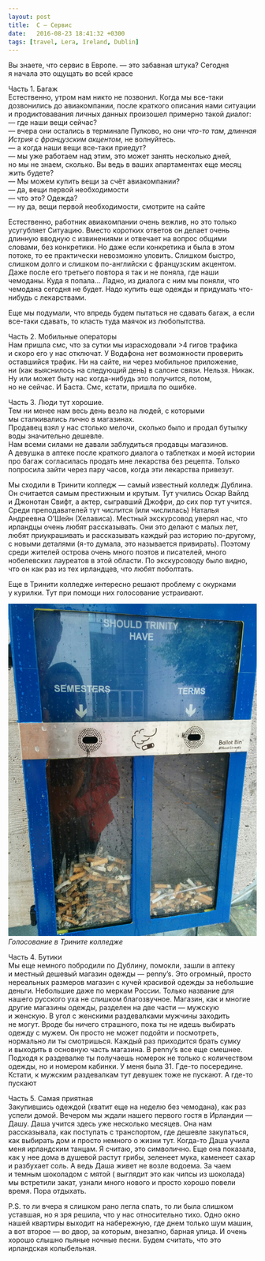 ```yaml
---
layout: post
title:  С — Сервис
date:   2016-08-23 18:41:32 +0300
tags: [travel, Lera, Ireland, Dublin]
---
```


Вы&nbsp;знаете, что сервис в&nbsp;Европе. &mdash;&nbsp;это забавная штука? Сегодня я&nbsp;начала это ощущать во&nbsp;всей красе

Часть&nbsp;1. Багаж  
Естественно, утром нам никто не&nbsp;позвонил. Когда мы&nbsp;все-таки дозвонились до&nbsp;авиакомпании, после краткого описания нами ситуации и&nbsp;продиктовавания личных данных произошел примерно такой диалог:  
&mdash;&nbsp;где наши вещи сейчас?  
&mdash;&nbsp;вчера они остались в&nbsp;терминале Пулково, но&nbsp;они *что-то там, длинная Истрия с&nbsp;французским акцентом*, не&nbsp;волнуйтесь.  
&mdash;&nbsp;а&nbsp;когда наши вещи все-таки приедут?   
&mdash;&nbsp;мы&nbsp;уже работаем над этим, это может занять несколько  дней, но&nbsp;мы&nbsp;не&nbsp;знаем, сколько. Вы&nbsp;ведь в&nbsp;ваших апартаментах еще месяц жить будете?  
&mdash;&nbsp;Мы&nbsp;можем купить вещи за&nbsp;счёт авиакомпании?  
&mdash;&nbsp;да, вещи первой необходимости  
&mdash;&nbsp;что это? Одежда?  
&mdash;&nbsp;ну&nbsp;да, вещи первой необходимости, смотрите на&nbsp;сайте  

Естественно, работник авиакомпании очень вежлив, но&nbsp;это только усугубляет Ситуацию. Вместо коротких ответов он&nbsp;делает очень длинную вводную с&nbsp;извинениями и&nbsp;отвечает на&nbsp;вопрос общими словами, без конкретики. Но&nbsp;даже если конкретика и&nbsp;была в&nbsp;этом потоке, то&nbsp;ее&nbsp;практически невозможно уловить. Слишком быстро, слишком долго и&nbsp;слишком по-английски с&nbsp;французским акцентом. Даже после его третьего повтора я&nbsp;так и&nbsp;не&nbsp;поняла, где наши чемоданы. Куда я&nbsp;попала... Ладно, из&nbsp;диалога с&nbsp;ним мы&nbsp;поняли, что чемодана сегодня не&nbsp;будет. Надо купить еще одежды и&nbsp;придумать что-нибудь с&nbsp;лекарствами.

Еще мы&nbsp;подумали, что впредь будем пытаться не&nbsp;сдавать багаж, а&nbsp;если все-таки сдавать, то&nbsp;класть туда маячок из&nbsp;любопытства.

Часть&nbsp;2. Мобильные операторы  
Нам пришла смс, что за&nbsp;сутки мы&nbsp;израсходовали &gt;4 гигов трафика и&nbsp;скоро его у&nbsp;нас отключат. У&nbsp;Водафона нет возможности проверить оставшийся трафик. Ни&nbsp;на&nbsp;сайте, ни&nbsp;через мобильное приложение, ни&nbsp;(как выяснилось на&nbsp;следующий день) в&nbsp;салоне связи. Нельзя. Никак. Ну&nbsp;или может быту нас когда-нибудь это получится, потом, но&nbsp;не&nbsp;сейчас. И&nbsp;Баста.
Смс, кстати, пришла по&nbsp;ошибке.

Часть&nbsp;3. Люди тут хорошие.  
Тем ни&nbsp;менее нам весь день везло на&nbsp;людей, с&nbsp;которыми мы&nbsp;сталкивались лично в&nbsp;магазинах.  
Продавец взял у&nbsp;нас столько мелочи, сколько было и&nbsp;продал бутылку воды значительно дешевле.  
Нам всеми силами не&nbsp;давали заблудиться продавцы магазинов.
А&nbsp;девушка в&nbsp;аптеке после краткого диалога о&nbsp;таблетках и&nbsp;моей истории про багаж согласилась продать мне лекарства без рецепта. Только попросила зайти через пару часов, когда эти лекарства привезут.

Мы&nbsp;сходили в&nbsp;Тринити колледж&nbsp;&mdash; самый известный колледж Дублина. Он&nbsp;считается самым престижным и&nbsp;крутым. Тут учились Оскар Вайлд и&nbsp;Джонотан Свифт, а&nbsp;актер, сыгравший Джофри, до&nbsp;сих пор тут учится. Среди преподавателей тут числится (или числилась) Наталья Андреевна О&rsquo;Шейн (Хелависа). 
Местный экскурсовод уверял нас, что ирландцы очень любят рассказывать. Они это делают с&nbsp;малых лет, любят приукрашивать и&nbsp;рассказывать каждый раз историю по-другому, с&nbsp;новыми деталями (я-то думала, это называется привирать). Поэтому среди жителей острова очень много поэтов и&nbsp;писателей, много нобелевских лауреатов в&nbsp;этой области. По&nbsp;экскурсоводу было видно, что он&nbsp;как раз из&nbsp;тех ирландцев, что любят поболтать.

Еще в&nbsp;Тринити колледже интересно решают проблему с&nbsp;окурками у&nbsp;курилки. Тут при помощи них голосование устраивают.

![Голосование в Трините колледже](/assets/ireland/trinity_voutes.jpg)
*Голосование в Трините колледже*

Часть&nbsp;4. Бутики  
Мы&nbsp;еще немного побродили по&nbsp;Дублину, помокли, зашли в&nbsp;аптеку и&nbsp;местный дешевый магазин одежды&nbsp;&mdash; penny&rsquo;s. Это огромный, просто нереальных размеров магазин с&nbsp;кучей красивой одежды за&nbsp;небольшие деньги. Небольшие даже по&nbsp;меркам России. Только название для нашего русского уха не&nbsp;слишком благозвучное. Магазин, как и&nbsp;многие другие магазины одежды, разделен на&nbsp;две части&nbsp;&mdash; мужскую и&nbsp;женскую. В&nbsp;угол с&nbsp;женскими раздевалками мужчины заходить не&nbsp;могут. Вроде&nbsp;бы ничего страшного, пока ты&nbsp;не&nbsp;идешь выбирать одежду с&nbsp;мужем. Он&nbsp;просто не&nbsp;может подойти и&nbsp;посмотреть, нормально&nbsp;ли ты&nbsp;смотришься. Каждый раз приходится брать сумку и&nbsp;выходить в&nbsp;основную часть магазина. 
В&nbsp;penny&rsquo;s все еще смешнее. Подходя к&nbsp;раздевалке ты&nbsp;получаешь номерок не&nbsp;только с&nbsp;количеством одежды, но&nbsp;и&nbsp;номером кабинки. У&nbsp;меня была 31. Где-то посередине. Кстати, к&nbsp;мужским раздевалкам тут девушек тоже не&nbsp;пускают. А&nbsp;где-то пускают

Часть&nbsp;5. Самая приятная  
Закупившись одеждой (хватит еще на&nbsp;неделю без чемодана), как раз успели домой. Вечером мы&nbsp;ждали нашего первого гостя в&nbsp;Ирландии&nbsp;&mdash; Дашу. Даша учится здесь уже несколько месяцев. Она нам рассказывала, как поступать с&nbsp;транспортом, где дешевле закупаться, как выбирать дом и&nbsp;просто немного о&nbsp;жизни тут. Когда-то Даша учила меня ирландским танцам. Я&nbsp;считаю, это символично. Еще она показала, как у&nbsp;нее дома в&nbsp;душевой растут грибы, зеленеет мука, каменеет сахар и&nbsp;разбухает соль. А&nbsp;ведь Даша живет не&nbsp;возле водоема. За&nbsp;чаем и&nbsp;темным шоколадом с&nbsp;мятой ( выглядит это как чипсы из&nbsp;шоколада) мы&nbsp;встретили закат, узнали много нового и&nbsp;просто хорошо повели время. Пора отдыхать.


P.S. то&nbsp;ли вчера я&nbsp;слишком рано легла спать, то&nbsp;ли была слишком уставшая, но&nbsp;я&nbsp;зря решила, что у&nbsp;нас относительно тихо. Одно окно нашей квартиры выходит на&nbsp;набережную, где днем только шум машин, а&nbsp;вот второе&nbsp;&mdash; во&nbsp;двор, за&nbsp;которым, внезапно, барная улица. И&nbsp;очень хорошо слышно пьяные ночные песни. Будем считать, что это ирландская колыбельная.